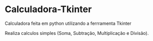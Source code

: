 # Calculadora-Tkinter
Calculadora feita em python utilizando a ferrramenta Tkinter

Realiza calculos simples (Soma, Subtração, Multiplicação e Divisão).
